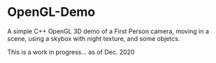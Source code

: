 # OpenGL-Demo
A simple C++ OpenGL 3D demo of a First Person camera, moving in a scene, using a skybox with night texture, and some objetcs.

This is a work in progress... as of Dec. 2020
